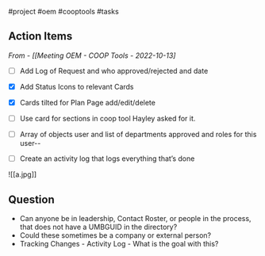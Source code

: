 #project #oem #cooptools #tasks

## Action Items
*From - [[Meeting OEM - COOP Tools - 2022-10-13]* 
- [ ] Add Log of Request and who approved/rejected and date
- [x] Add Status Icons to relevant Cards 
- [x] Cards tilted for Plan Page add/edit/delete
- [ ] Use card for sections in coop tool Hayley asked for it.
- [ ] Array of objects user and list of departments approved and roles for this user--
- [ ] Create an activity log that logs everything that’s done


![[a.jpg]]

## Question
- Can anyone be in leadership, Contact Roster, or people in the process, that does not have a UMBGUID in the directory?
- Could these sometimes be a company or external person?
- Tracking Changes - Activity Log - What is the goal with this?
